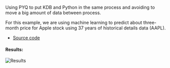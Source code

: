Using PYQ to put KDB and Python in the same process and avoiding to move a big amount of data between process.

For this example, we are using machine learning to predict about three-month price for Apple stock using 37 years of historical details data (AAPL).

* [Source code](https://github.com/t4joel/machine-learning/blob/master/kdb/pyq-market-prediction/pyq-stock-market-prediction.py)

#### Results:

![Results](https://github.com/t4joel/machine-learning/blob/master/kdb/pyq-market-prediction/results.png)

